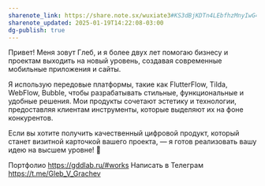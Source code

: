```yaml
---
sharenote_link: https://share.note.sx/wuxiate3#KS3dBjKDTn4LEbfhzMnyIwG4yaSMMnMBSo9ng3pK53w
sharenote_updated: 2025-01-19T14:22:08-03:00
dg-publish: true
---
```


Привет! Меня зовут Глеб, и я более двух лет помогаю бизнесу и проектам выходить на новый уровень, создавая современные мобильные приложения и сайты.

Я использую передовые платформы, такие как FlutterFlow, Tilda, WebFlow, Bubble, чтобы разрабатывать стильные, функциональные и удобные решения. Мои продукты сочетают эстетику и технологии, предоставляя клиентам инструменты, которые выделяют их на фоне конкурентов.

Если вы хотите получить качественный цифровой продукт, который станет визитной карточкой вашего проекта, — я готов реализовать вашу идею на высшем уровне! 🚀

Портфолио https://gddlab.ru/#works
Написать в Телеграм https://t.me/Gleb_V_Grachev

